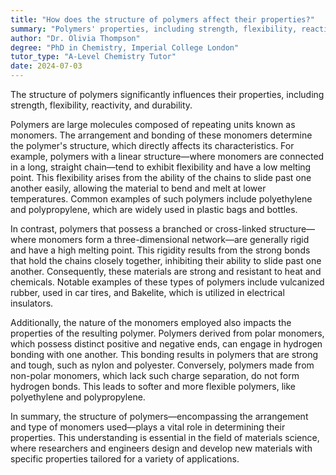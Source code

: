 ```yaml
---
title: "How does the structure of polymers affect their properties?"
summary: "Polymers' properties, including strength, flexibility, reactivity, and durability, are fundamentally influenced by their structural composition."
author: "Dr. Olivia Thompson"
degree: "PhD in Chemistry, Imperial College London"
tutor_type: "A-Level Chemistry Tutor"
date: 2024-07-03
---
```


The structure of polymers significantly influences their properties, including strength, flexibility, reactivity, and durability.

Polymers are large molecules composed of repeating units known as monomers. The arrangement and bonding of these monomers determine the polymer's structure, which directly affects its characteristics. For example, polymers with a linear structure—where monomers are connected in a long, straight chain—tend to exhibit flexibility and have a low melting point. This flexibility arises from the ability of the chains to slide past one another easily, allowing the material to bend and melt at lower temperatures. Common examples of such polymers include polyethylene and polypropylene, which are widely used in plastic bags and bottles.

In contrast, polymers that possess a branched or cross-linked structure—where monomers form a three-dimensional network—are generally rigid and have a high melting point. This rigidity results from the strong bonds that hold the chains closely together, inhibiting their ability to slide past one another. Consequently, these materials are strong and resistant to heat and chemicals. Notable examples of these types of polymers include vulcanized rubber, used in car tires, and Bakelite, which is utilized in electrical insulators.

Additionally, the nature of the monomers employed also impacts the properties of the resulting polymer. Polymers derived from polar monomers, which possess distinct positive and negative ends, can engage in hydrogen bonding with one another. This bonding results in polymers that are strong and tough, such as nylon and polyester. Conversely, polymers made from non-polar monomers, which lack such charge separation, do not form hydrogen bonds. This leads to softer and more flexible polymers, like polyethylene and polypropylene.

In summary, the structure of polymers—encompassing the arrangement and type of monomers used—plays a vital role in determining their properties. This understanding is essential in the field of materials science, where researchers and engineers design and develop new materials with specific properties tailored for a variety of applications.
    